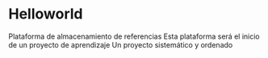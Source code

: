 # Helloworld
Plataforma de almacenamiento de referencias
Esta plataforma será el inicio de un proyecto de aprendizaje
Un proyecto sistemático y ordenado
